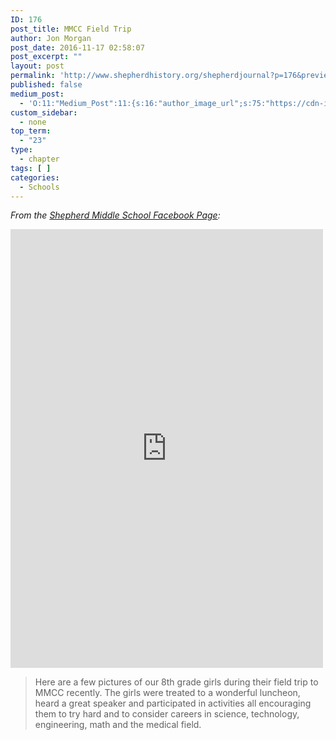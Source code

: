 ```yaml
---
ID: 176
post_title: MMCC Field Trip
author: Jon Morgan
post_date: 2016-11-17 02:58:07
post_excerpt: ""
layout: post
permalink: 'http://www.shepherdhistory.org/shepherdjournal?p=176&preview=true&preview_id=176'
published: false
medium_post:
  - 'O:11:"Medium_Post":11:{s:16:"author_image_url";s:75:"https://cdn-images-1.medium.com/fit/c/200/200/1*SqJTY-3vzTSKsiqc5-cV_A.jpeg";s:10:"author_url";s:28:"https://medium.com/@morga2ja";s:11:"byline_name";N;s:12:"byline_email";N;s:10:"cross_link";s:2:"no";s:2:"id";s:11:"172b0106794";s:21:"follower_notification";s:2:"no";s:7:"license";s:19:"all-rights-reserved";s:14:"publication_id";s:12:"f45ad4d6ec92";s:6:"status";s:5:"draft";s:3:"url";s:40:"https://medium.com/@morga2ja/172b0106794";}'
custom_sidebar:
  - none
top_term:
  - "23"
type:
  - chapter
tags: [ ]
categories:
  - Schools
---
```

<em>From the <a href="https://www.facebook.com/sms.shepherdmi/">Shepherd Middle School Facebook Page</a>:</em>

<iframe src="https://www.facebook.com/plugins/post.php?href=https%3A%2F%2Fwww.facebook.com%2Fsms.shepherdmi%2Fposts%2F1044434425666071&width=500" width="500" height="702" style="border:none;overflow:hidden" scrolling="no" frameborder="0" allowTransparency="true"></iframe>

<blockquote>Here are a few pictures of our 8th grade girls during their field trip to MMCC recently. The girls were treated to a wonderful luncheon, heard a great speaker and participated in activities all encouraging them to try hard and to consider careers in science, technology, engineering, math and the medical field.</blockquote>